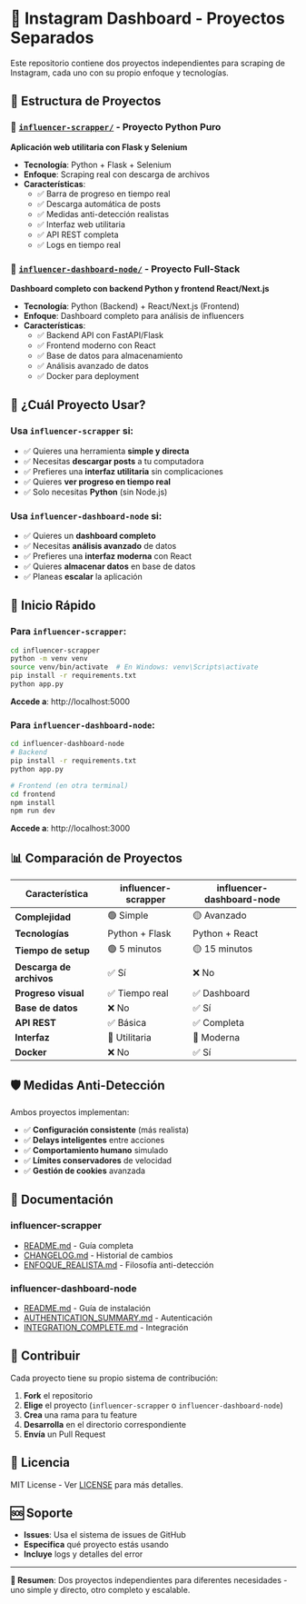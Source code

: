 # 🚀 Instagram Dashboard - Proyectos Separados

Este repositorio contiene dos proyectos independientes para scraping de Instagram, cada uno con su propio enfoque y tecnologías.

## 📁 Estructura de Proyectos

### 🔧 [`influencer-scrapper/`](./influencer-scrapper/) - Proyecto Python Puro
**Aplicación web utilitaria con Flask y Selenium**

- **Tecnología**: Python + Flask + Selenium
- **Enfoque**: Scraping real con descarga de archivos
- **Características**:
  - ✅ Barra de progreso en tiempo real
  - ✅ Descarga automática de posts
  - ✅ Medidas anti-detección realistas
  - ✅ Interfaz web utilitaria
  - ✅ API REST completa
  - ✅ Logs en tiempo real

### 🎯 [`influencer-dashboard-node/`](./influencer-dashboard-node/) - Proyecto Full-Stack
**Dashboard completo con backend Python y frontend React/Next.js**

- **Tecnología**: Python (Backend) + React/Next.js (Frontend)
- **Enfoque**: Dashboard completo para análisis de influencers
- **Características**:
  - ✅ Backend API con FastAPI/Flask
  - ✅ Frontend moderno con React
  - ✅ Base de datos para almacenamiento
  - ✅ Análisis avanzado de datos
  - ✅ Docker para deployment

## 🎯 ¿Cuál Proyecto Usar?

### Usa `influencer-scrapper` si:
- ✅ Quieres una herramienta **simple y directa**
- ✅ Necesitas **descargar posts** a tu computadora
- ✅ Prefieres una **interfaz utilitaria** sin complicaciones
- ✅ Quieres **ver progreso en tiempo real**
- ✅ Solo necesitas **Python** (sin Node.js)

### Usa `influencer-dashboard-node` si:
- ✅ Quieres un **dashboard completo**
- ✅ Necesitas **análisis avanzado** de datos
- ✅ Prefieres una **interfaz moderna** con React
- ✅ Quieres **almacenar datos** en base de datos
- ✅ Planeas **escalar** la aplicación

## 🚀 Inicio Rápido

### Para `influencer-scrapper`:
```bash
cd influencer-scrapper
python -m venv venv
source venv/bin/activate  # En Windows: venv\Scripts\activate
pip install -r requirements.txt
python app.py
```
**Accede a**: http://localhost:5000

### Para `influencer-dashboard-node`:
```bash
cd influencer-dashboard-node
# Backend
pip install -r requirements.txt
python app.py

# Frontend (en otra terminal)
cd frontend
npm install
npm run dev
```
**Accede a**: http://localhost:3000

## 📊 Comparación de Proyectos

| Característica | influencer-scrapper | influencer-dashboard-node |
|---|---|---|
| **Complejidad** | 🟢 Simple | 🟡 Avanzado |
| **Tecnologías** | Python + Flask | Python + React |
| **Tiempo de setup** | 🟢 5 minutos | 🟡 15 minutos |
| **Descarga de archivos** | ✅ Sí | ❌ No |
| **Progreso visual** | ✅ Tiempo real | ✅ Dashboard |
| **Base de datos** | ❌ No | ✅ Sí |
| **API REST** | ✅ Básica | ✅ Completa |
| **Interfaz** | 🔧 Utilitaria | 🎨 Moderna |
| **Docker** | ❌ No | ✅ Sí |

## 🛡️ Medidas Anti-Detección

Ambos proyectos implementan:
- ✅ **Configuración consistente** (más realista)
- ✅ **Delays inteligentes** entre acciones
- ✅ **Comportamiento humano** simulado
- ✅ **Límites conservadores** de velocidad
- ✅ **Gestión de cookies** avanzada

## 📝 Documentación

### influencer-scrapper
- [README.md](./influencer-scrapper/README.md) - Guía completa
- [CHANGELOG.md](./influencer-scrapper/CHANGELOG.md) - Historial de cambios
- [ENFOQUE_REALISTA.md](./influencer-scrapper/ENFOQUE_REALISTA.md) - Filosofía anti-detección

### influencer-dashboard-node
- [README.md](./influencer-dashboard-node/README.md) - Guía de instalación
- [AUTHENTICATION_SUMMARY.md](./influencer-dashboard-node/AUTHENTICATION_SUMMARY.md) - Autenticación
- [INTEGRATION_COMPLETE.md](./influencer-dashboard-node/INTEGRATION_COMPLETE.md) - Integración

## 🤝 Contribuir

Cada proyecto tiene su propio sistema de contribución:

1. **Fork** el repositorio
2. **Elige** el proyecto (`influencer-scrapper` o `influencer-dashboard-node`)
3. **Crea** una rama para tu feature
4. **Desarrolla** en el directorio correspondiente
5. **Envía** un Pull Request

## 📄 Licencia

MIT License - Ver [LICENSE](./LICENSE) para más detalles.

## 🆘 Soporte

- **Issues**: Usa el sistema de issues de GitHub
- **Especifica** qué proyecto estás usando
- **Incluye** logs y detalles del error

---

**🎯 Resumen**: Dos proyectos independientes para diferentes necesidades - uno simple y directo, otro completo y escalable.